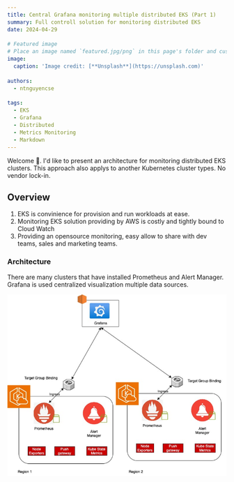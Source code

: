 ```yaml
---
title: Central Grafana monitoring multiple distributed EKS (Part 1)
summary: Full controll solution for monitoring distributed EKS
date: 2024-04-29

# Featured image
# Place an image named `featured.jpg/png` in this page's folder and customize its options here.
image:
  caption: 'Image credit: [**Unsplash**](https://unsplash.com)'

authors:
  - ntnguyencse

tags:
  - EKS
  - Grafana
  - Distributed
  - Metrics Monitoring
  - Markdown
---
```


Welcome 👋. I'd like to present an architecture for monitoring distributed EKS clusters. This approach also applys to another Kubernetes cluster types. No vendor lock-in.

## Overview

1. EKS is convinience for provision and run workloads at ease.
2. Monitoring EKS solution providing by AWS is costly and tightly bound to Cloud Watch
3. Providing an opensource monitoring, easy allow to share with dev teams, sales and marketing teams.
<!-- 
[//]: # ([![The template is mobile first with a responsive design to ensure that your site looks stunning on every device.]&#40;https://raw.githubusercontent.com/wowchemy/wowchemy-hugo-modules/main/starters/academic/preview.png&#41;]&#40;https://hugoblox.com&#41;) -->

### Architecture

There are many clusters that have installed Prometheus and Alert Manager. Grafana is used centralized visualization multiple data sources.

![alt Central Grafana Monitoring](./grafana.jpg "Central Grafana Monitoring")
